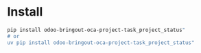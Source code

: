 # Install

```bash
pip install odoo-bringout-oca-project-task_project_status"
# or
uv pip install odoo-bringout-oca-project-task_project_status"
```
